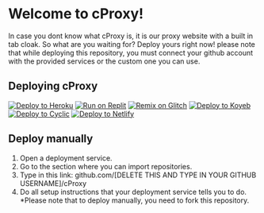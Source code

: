 # Welcome to cProxy!

In case you dont know what cProxy is, it is our proxy website with a built in tab cloak. So what are you waiting for? Deploy yours right now! please note that while deploying this repository, you must connect your github account with the provided services or the custom one you can use.

## Deploying cProxy
[![Deploy to Heroku](https://binbashbanana.github.io/deploy-buttons/buttons/remade/heroku.svg)](https://heroku.com/deploy/?template=https://github.com/CDistrict/cProxy)
[![Run on Replit](https://binbashbanana.github.io/deploy-buttons/buttons/remade/replit.svg)](https://replit.com/github/CDistrict/cProxy)
[![Remix on Glitch](https://binbashbanana.github.io/deploy-buttons/buttons/remade/glitch.svg)](https://glitch.com/edit/#!/import/github/CDistrict/cProxy)
[![Deploy to Koyeb](https://binbashbanana.github.io/deploy-buttons/buttons/remade/koyeb.svg)](https://app.koyeb.com/deploy?type=git&repository=github.com/CDistrict/cProxy&branch=main&name=cProxy)
[![Deploy to Cyclic](https://binbashbanana.github.io/deploy-buttons/buttons/remade/cyclic.svg)](https://app.cyclic.sh/api/app/deploy/CDistrict/cProxy)
[![Deploy to Netlify](https://binbashbanana.github.io/deploy-buttons/buttons/remade/netlify.svg)](https://app.netlify.com/start/deploy?repository=https://github.com/CDistrict/cProxy)

## Deploy manually
1. Open a deployment service.
2. Go to the section where you can import repositories.
3. Type in this link: github.com/[DELETE THIS AND TYPE IN YOUR GITHUB USERNAME]/cProxy
4. Do all setup instructions that your deployment service tells you to do.
    *Please note that to deploy manually, you need to fork this repository.
